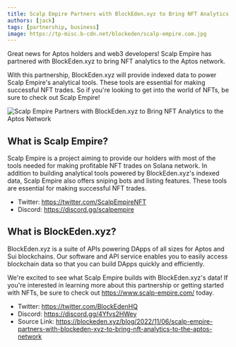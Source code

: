 ```yaml
---
title: Scalp Empire Partners with BlockEden.xyz to Bring NFT Analytics to the Aptos Network
authors: [jack]
tags: [partnership, business]
image: https://tp-misc.b-cdn.net/blockeden/scalp-empire.com.jpg
---
```


Great news for Aptos holders and web3 developers! Scalp Empire has partnered with BlockEden.xyz to bring NFT analytics to the Aptos network.

With this partnership, BlockEden.xyz will provide indexed data to power Scalp Empire's analytical tools. These tools are essential for making successful NFT trades. So if you're looking to get into the world of NFTs, be sure to check out Scalp Empire!

![Scalp Empire Partners with BlockEden.xyz to Bring NFT Analytics to the Aptos Network](https://tp-misc.b-cdn.net/blockeden/scalp-empire.com.jpg "Scalp Empire Partners with BlockEden.xyz to Bring NFT Analytics to the Aptos Network")

## What is Scalp Empire?

Scalp Empire is a project aiming to provide our holders with most of the tools needed for making profitable NFT trades on Solana network. In addition to building analytical tools powered by BlockEden.xyz's indexed data, Scalp Empire also offers sniping bots and listing features. These tools are essential for making successful NFT trades.

* Twitter: https://twitter.com/ScalpEmpireNFT
* Discord: https://discord.gg/scalpempire

## What is BlockEden.xyz?

BlockEden.xyz is a suite of APIs powering DApps of all sizes for Aptos and Sui blockchains. Our software and API service enables you to easily access blockchain data so that you can build DApps quickly and efficiently.

We're excited to see what Scalp Empire builds with BlockEden.xyz's data! If you're interested in learning more about this partnership or getting started with NFTs, be sure to check out https://www.scalp-empire.com/ today.

* Twitter: https://twitter.com/BlockEdenHQ
* Discord: https://discord.gg/4Yfvs2HWey
* Source Link: https://blockeden.xyz/blog/2022/11/06/scalp-empire-partners-with-blockeden-xyz-to-bring-nft-analytics-to-the-aptos-network

